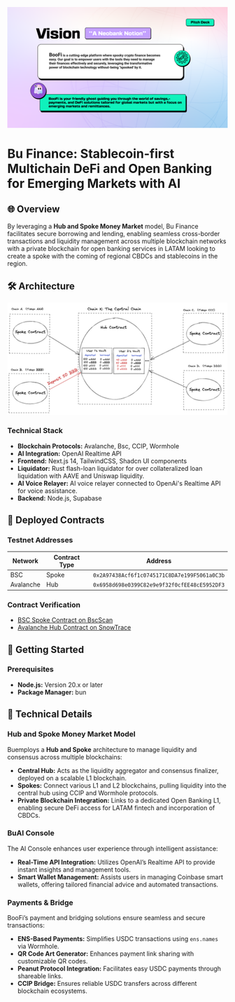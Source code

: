 ![hero](boofi-preview.png)

# Bu Finance: Stablecoin-first Multichain DeFi and Open Banking for Emerging Markets with AI

## 🌐 Overview

By leveraging a **Hub and Spoke Money Market** model, Bu Finance facilitates secure borrowing and lending, enabling seamless cross-border transactions and liquidity management across multiple blockchain networks with a private blockchain for open banking services in LATAM looking to create a spoke with the coming of regional CBDCs and stablecoins in the region.

## 🛠 Architecture

![Bu Finance Architecture](protocol_diagram.png)

### **Technical Stack**

- **Blockchain Protocols:** Avalanche, Bsc, CCIP, Wormhole
- **AI Integration:** OpenAI Realtime API
- **Frontend:** Next.js 14, TailwindCSS, Shadcn UI components
- **Liquidator:** Rust flash-loan liquidator for over collateralized loan liquidation with AAVE and Uniswap liquidity.
- **AI Voice Relayer:** AI voice relayer connected to OpenAi's Realtime API for voice assistance.
- **Backend:** Node.js, Supabase

## 📝 Deployed Contracts

### **Testnet Addresses**

| Network   | Contract Type | Address                                      |
| --------- | ------------- | -------------------------------------------- |
| BSC       | Spoke         | `0x2A97438Acf6f1c0745171C8DA7e199F5061a0C3b` |
| Avalanche | Hub           | `0x6958d698e0399C82e9e9f32f0cfEE48cE5952DF3` |

### **Contract Verification**

- [BSC Spoke Contract on BscScan](https://testnet.bscscan.com/address/0x2A97438Acf6f1c0745171C8DA7e199F5061a0C3b)
- [Avalanche Hub Contract on SnowTrace](https://testnet.snowtrace.io/address/0x6958d698e0399C82e9e9f32f0cfEE48cE5952DF3)

## 🔧 Getting Started

### **Prerequisites**

- **Node.js:** Version 20.x or later
- **Package Manager:** bun

## 🧩 Technical Details

### **Hub and Spoke Money Market Model**

Buemploys a **Hub and Spoke** architecture to manage liquidity and consensus across multiple blockchains:

- **Central Hub:** Acts as the liquidity aggregator and consensus finalizer, deployed on a scalable L1 blockchain.
- **Spokes:** Connect various L1 and L2 blockchains, pulling liquidity into the central hub using CCIP and Wormhole protocols.
- **Private Blockchain Integration:** Links to a dedicated Open Banking L1, enabling secure DeFi access for LATAM fintech and incorporation of CBDCs.

### **BuAI Console**

The AI Console enhances user experience through intelligent assistance:

- **Real-Time API Integration:** Utilizes OpenAI’s Realtime API to provide instant insights and management tools.
- **Smart Wallet Management:** Assists users in managing Coinbase smart wallets, offering tailored financial advice and automated transactions.

### **Payments & Bridge**

BooFi’s payment and bridging solutions ensure seamless and secure transactions:

- **ENS-Based Payments:** Simplifies USDC transactions using `ens.names` via Wormhole.
- **QR Code Art Generator:** Enhances payment link sharing with customizable QR codes.
- **Peanut Protocol Integration:** Facilitates easy USDC payments through shareable links.
- **CCIP Bridge:** Ensures reliable USDC transfers across different blockchain ecosystems.
